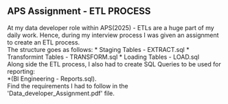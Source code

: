 ## APS Assignment - ETL PROCESS ##

At my data developer role within APS(2025) - ETLs are a huge part of my daily work. Hence, during my interview process I was given an assignment to create an ETL process.
<br />
The structure goes as follows:
    * Staging Tables - EXTRACT.sql
    * Transformint Tables - TRANSFORM.sql
    * Loading Tables - LOAD.sql
<br />
Along side the ETL process, I also had to create SQL Queries to be used for reporting:
<br />
    *(BI Engineering - Reports.sql).
<br />
Find the requirements I had to follow in the 'Data_developer_Assignment.pdf' file.
